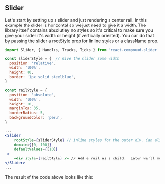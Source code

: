 ## Slider

Let's start by setting up a slider and just rendering a center rail.
In this example the slider is horizontal so we just need to give it a width.
The library itself contains absolutley no styles so it's critical to make sure you give your slider it's width or height (if vertically oriented).
You can do that by passing the slider a rootStyle prop for linline styles or a className prop.

```jsx
import Slider, { Handles, Tracks, Ticks } from 'react-compound-slider'

const sliderStyle = {  // Give the slider some width
  position: 'relative',
  width: '100%',
  height: 80,
  border: '1px solid steelblue',
}

const railStyle = { 
  position: 'absolute',
  width: '100%',
  height: 10,
  marginTop: 35,
  borderRadius: 5,
  backgroundColor: 'peru',
}

...
<Slider
	rootStyle={sliderStyle} // inline styles for the outer div. Can also use className prop.
	domain={[0, 100]}
	defaultValues={[10]}
 >
	<div style={railStyle} /> // Add a rail as a child.  Later we'll make it interactive.
</Slider>
...
```

The result of the code above looks like this:
